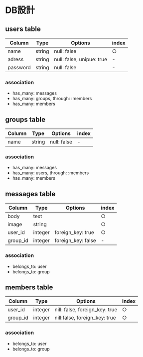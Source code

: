 # DB設計

## users table
|Column|Type|Options|index|
|------|----|-------|-----|
|name|string|null: false|○|
|adress|string|null: false, unipue: true|-|
|password|string|null: false|-|

### association
- has_many: messages
- has_many: groups, through: :members
- has_many: members

## groups table
|Column|Type|Options|index|
|------|----|-------|-----|
|name|string|null: false|-|

### association
- has_many: messages
- has_many: users, through: :members
- has_many: members

## messages table
|Column|Type|Options|index|
|------|----|-------|-----|
|body|text||○|
|image|string||○|
|user_id|integer|foreign_key: true|○|
|group_id|integer|foreign_key: false|-|

### association
- belongs_to: user
- belongs_to: group

## members table
|Column|Type|Options|index|
|------|----|-------|-----|
|user_id|integer|nill: false, foreign_key: true|○|
|group_id|integer|nill:false, foreign_key: true|○|

### association
- belongs_to: user
- belongs_to: group